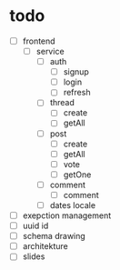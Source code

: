 # todo

- [ ] frontend
  - [ ] service
    - [ ] auth
      - [ ] signup
      - [ ] login
      - [ ] refresh
    - [ ] thread
      - [ ] create
      - [ ] getAll
    - [ ] post
      - [ ] create
      - [ ] getAll
      - [ ] vote
      - [ ] getOne
    - [ ] comment
      - [ ] comment
    - [ ] dates locale
- [ ] exepction management
- [ ] uuid id 
- [ ] schema drawing
- [ ] architekture
- [ ] slides